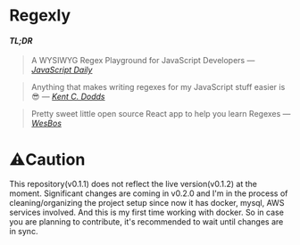 # Regexly

#### *TL;DR*
> A WYSIWYG Regex Playground for JavaScript Developers — [*JavaScript Daily*](https://twitter.com/JavaScriptDaily/status/919892692657680384)

> Anything that makes writing regexes for my JavaScript stuff easier is 😎 — [*Kent C. Dodds*](https://twitter.com/kentcdodds/status/907256355978756096)

> Pretty sweet little open source React app to help you learn Regexes — [*WesBos*](https://twitter.com/wesbos/status/907338038187106304)

# ⚠️Caution

This repository(v0.1.1) does not reflect the live version(v0.1.2) at the moment. Significant changes are coming in v0.2.0 and I'm in the process of cleaning/organizing the project setup since now it has docker, mysql, AWS services involved. And this is my first time working with docker. So in case you are planning to contribute, it's recommended to wait until changes are in sync.
